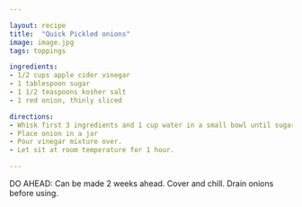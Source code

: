```yaml
---

layout: recipe
title:  "Quick Pickled onions"
image: image.jpg
tags: toppings

ingredients:
- 1/2 cups apple cider vinegar
- 1 tablespoon sugar
- 1 1/2 teaspoons kosher salt
- 1 red onion, thinly sliced

directions:
- Whisk first 3 ingredients and 1 cup water in a small bowl until sugar and salt dissolve. 
- Place onion in a jar
- Pour vinegar mixture over. 
- Let sit at room temperature for 1 hour.

---
```


DO AHEAD: Can be made 2 weeks ahead. Cover and chill. Drain onions before using.
